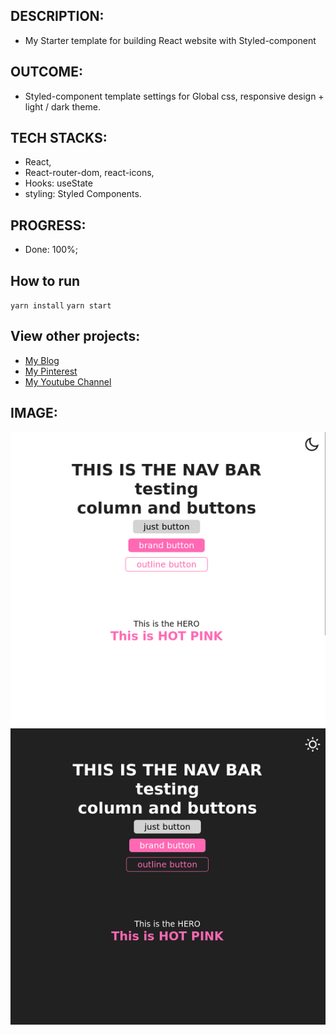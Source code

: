 
## DESCRIPTION:
- My Starter template for building React website with Styled-component

## OUTCOME:
- Styled-component template settings for Global css, responsive design + light / dark theme.

## TECH STACKS:
- React,
- React-router-dom, react-icons,
- Hooks: useState
- styling: Styled Components.

## PROGRESS:
- Done: 100%;

## How to run
`yarn install`
`yarn start`

## View other projects:
- [My Blog](https://hashnode.com/@marizoo)
- [My Pinterest](https://pin.it/16vGwjy)
- [My Youtube Channel](https://www.youtube.com/channel/UCfkbnM9WvHD3mjecBiGHCBQ/playlists)


## IMAGE:
![Screenshot of the App](./screenshots/sc-starter.png)
